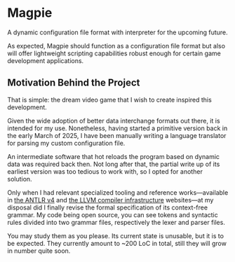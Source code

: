 # Magpie

A dynamic configuration file format with interpreter for the upcoming future.

As expected, Magpie should function as a configuration file format but also will offer lightweight scripting capabilities robust enough for certain game development applications.

## Motivation Behind the Project

That is simple: the dream video game that I wish to create inspired this development.

Given the wide adoption of better data interchange formats out there, it is intended for my use. Nonetheless, having started a primitive version back in the early March of 2025, I have been manually writing a language translator for parsing my custom configuration file.

An intermediate software that hot reloads the program based on dynamic data was required back then. Not long after that, the partial write up of its earliest version was too tedious to work with, so I opted for another solution.

Only when I had relevant specialized tooling and reference works—available in [the ANTLR v4](https://www.antlr.org/) and [the LLVM compiler infrastructure](https://llvm.org/) websites—at my disposal did I finally revise the formal specification of its context-free grammar. My code being open source, you can see tokens and syntactic rules divided into two grammar files, respectively the lexer and parser files. 

You may study them as you please. Its current state is unusable, but it is to be expected. They currently amount to ~200 LoC in total, still they will grow in number quite soon.
